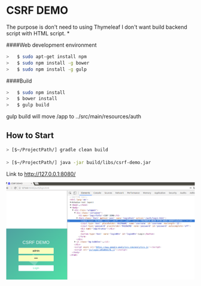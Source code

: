 CSRF DEMO
=============
The purpose is don't need to using Thymeleaf
I don't want build backend script with HTML script.
*

####Web development environment
```bash
>	$ sudo apt-get install npm
>	$ sudo npm install -g bower
>	$ sudo npm install -g gulp
```
####Build
```bash
>	$ sudo npm install
>	$ bower install
>	$ gulp build
```
gulp build will move /app to ../src/main/resources/auth

How to Start
-------------------
```bash
> [$~/ProjectPath/] gradle clean build

> [$~/ProjectPath/] java -jar build/libs/csrf-demo.jar
```

Link to http://127.0.0.1:8080/

![DEMO VIEW](https://raw.githubusercontent.com/yugzan/csrf-demo/master/web/images/cut.png)